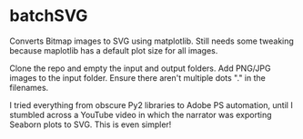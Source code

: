 # batchSVG
Converts Bitmap images to SVG using matplotlib. Still needs some tweaking because maplotlib has a default plot size for all images.

Clone the repo and empty the input and output folders. Add PNG/JPG images to the input folder. Ensure there aren't multiple dots "." in the filenames.

I tried everything from obscure Py2 libraries to Adobe PS automation, until I stumbled across a YouTube video in which the narrator was exporting Seaborn plots to SVG. This is even simpler!
